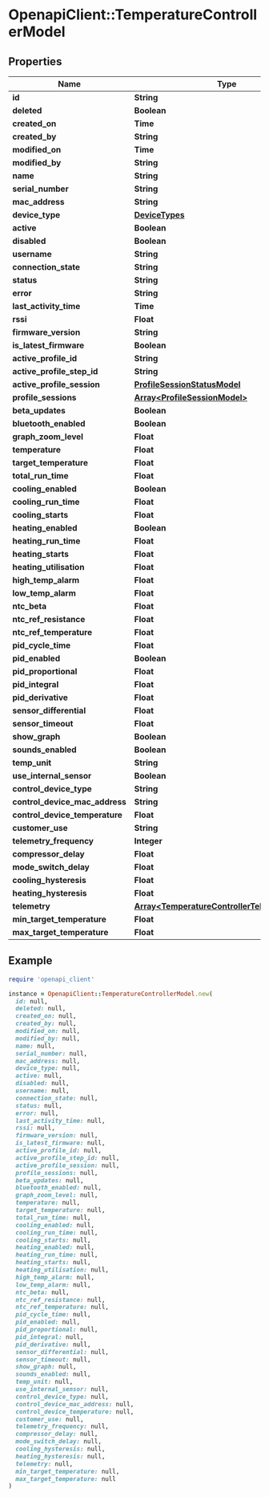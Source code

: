 # OpenapiClient::TemperatureControllerModel

## Properties

| Name | Type | Description | Notes |
| ---- | ---- | ----------- | ----- |
| **id** | **String** |  | [optional] |
| **deleted** | **Boolean** |  | [optional] |
| **created_on** | **Time** |  | [optional] |
| **created_by** | **String** |  | [optional] |
| **modified_on** | **Time** |  | [optional] |
| **modified_by** | **String** |  | [optional] |
| **name** | **String** |  |  |
| **serial_number** | **String** |  | [optional] |
| **mac_address** | **String** |  |  |
| **device_type** | [**DeviceTypes**](DeviceTypes.md) |  |  |
| **active** | **Boolean** |  | [optional] |
| **disabled** | **Boolean** |  | [optional] |
| **username** | **String** |  | [optional] |
| **connection_state** | **String** |  | [optional] |
| **status** | **String** |  | [optional] |
| **error** | **String** |  | [optional] |
| **last_activity_time** | **Time** |  | [optional] |
| **rssi** | **Float** |  | [optional] |
| **firmware_version** | **String** |  | [optional] |
| **is_latest_firmware** | **Boolean** |  | [optional] |
| **active_profile_id** | **String** |  | [optional] |
| **active_profile_step_id** | **String** |  | [optional] |
| **active_profile_session** | [**ProfileSessionStatusModel**](ProfileSessionStatusModel.md) |  | [optional] |
| **profile_sessions** | [**Array&lt;ProfileSessionModel&gt;**](ProfileSessionModel.md) |  | [optional] |
| **beta_updates** | **Boolean** |  | [optional] |
| **bluetooth_enabled** | **Boolean** |  | [optional] |
| **graph_zoom_level** | **Float** |  | [optional] |
| **temperature** | **Float** |  | [optional] |
| **target_temperature** | **Float** |  | [optional] |
| **total_run_time** | **Float** |  | [optional] |
| **cooling_enabled** | **Boolean** |  | [optional] |
| **cooling_run_time** | **Float** |  | [optional] |
| **cooling_starts** | **Float** |  | [optional] |
| **heating_enabled** | **Boolean** |  | [optional] |
| **heating_run_time** | **Float** |  | [optional] |
| **heating_starts** | **Float** |  | [optional] |
| **heating_utilisation** | **Float** |  | [optional] |
| **high_temp_alarm** | **Float** |  | [optional] |
| **low_temp_alarm** | **Float** |  | [optional] |
| **ntc_beta** | **Float** |  | [optional] |
| **ntc_ref_resistance** | **Float** |  | [optional] |
| **ntc_ref_temperature** | **Float** |  | [optional] |
| **pid_cycle_time** | **Float** |  | [optional] |
| **pid_enabled** | **Boolean** |  | [optional] |
| **pid_proportional** | **Float** |  | [optional] |
| **pid_integral** | **Float** |  | [optional] |
| **pid_derivative** | **Float** |  | [optional] |
| **sensor_differential** | **Float** |  | [optional] |
| **sensor_timeout** | **Float** |  | [optional] |
| **show_graph** | **Boolean** |  | [optional] |
| **sounds_enabled** | **Boolean** |  | [optional] |
| **temp_unit** | **String** |  | [optional] |
| **use_internal_sensor** | **Boolean** |  | [optional] |
| **control_device_type** | **String** |  | [optional] |
| **control_device_mac_address** | **String** |  | [optional] |
| **control_device_temperature** | **Float** |  | [optional] |
| **customer_use** | **String** |  |  |
| **telemetry_frequency** | **Integer** |  | [optional] |
| **compressor_delay** | **Float** |  | [optional] |
| **mode_switch_delay** | **Float** |  | [optional] |
| **cooling_hysteresis** | **Float** |  | [optional] |
| **heating_hysteresis** | **Float** |  | [optional] |
| **telemetry** | [**Array&lt;TemperatureControllerTelemetryModel&gt;**](TemperatureControllerTelemetryModel.md) |  | [optional] |
| **min_target_temperature** | **Float** |  | [optional] |
| **max_target_temperature** | **Float** |  | [optional] |

## Example

```ruby
require 'openapi_client'

instance = OpenapiClient::TemperatureControllerModel.new(
  id: null,
  deleted: null,
  created_on: null,
  created_by: null,
  modified_on: null,
  modified_by: null,
  name: null,
  serial_number: null,
  mac_address: null,
  device_type: null,
  active: null,
  disabled: null,
  username: null,
  connection_state: null,
  status: null,
  error: null,
  last_activity_time: null,
  rssi: null,
  firmware_version: null,
  is_latest_firmware: null,
  active_profile_id: null,
  active_profile_step_id: null,
  active_profile_session: null,
  profile_sessions: null,
  beta_updates: null,
  bluetooth_enabled: null,
  graph_zoom_level: null,
  temperature: null,
  target_temperature: null,
  total_run_time: null,
  cooling_enabled: null,
  cooling_run_time: null,
  cooling_starts: null,
  heating_enabled: null,
  heating_run_time: null,
  heating_starts: null,
  heating_utilisation: null,
  high_temp_alarm: null,
  low_temp_alarm: null,
  ntc_beta: null,
  ntc_ref_resistance: null,
  ntc_ref_temperature: null,
  pid_cycle_time: null,
  pid_enabled: null,
  pid_proportional: null,
  pid_integral: null,
  pid_derivative: null,
  sensor_differential: null,
  sensor_timeout: null,
  show_graph: null,
  sounds_enabled: null,
  temp_unit: null,
  use_internal_sensor: null,
  control_device_type: null,
  control_device_mac_address: null,
  control_device_temperature: null,
  customer_use: null,
  telemetry_frequency: null,
  compressor_delay: null,
  mode_switch_delay: null,
  cooling_hysteresis: null,
  heating_hysteresis: null,
  telemetry: null,
  min_target_temperature: null,
  max_target_temperature: null
)
```

